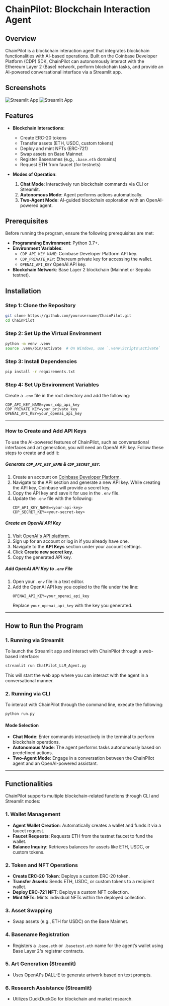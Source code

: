 # **ChainPilot: Blockchain Interaction Agent**

## **Overview**

ChainPilot is a blockchain interaction agent that integrates blockchain functionalities with AI-based operations. Built on the Coinbase Developer Platform (CDP) SDK, ChainPilot can autonomously interact with the Ethereum Layer 2 (Base) network, perform blockchain tasks, and provide an AI-powered conversational interface via a Streamlit app.

## **Screenshots**

![Streamlit App](assets/img/screenshot_1.jpeg)
![Streamlit App](assets/img/screenshot_2.jpeg)

## **Features**

- **Blockchain Interactions**:
  - Create ERC-20 tokens
  - Transfer assets (ETH, USDC, custom tokens)
  - Deploy and mint NFTs (ERC-721)
  - Swap assets on Base Mainnet
  - Register Basenames (e.g., `.base.eth` domains)
  - Request ETH from faucet (for testnets)

- **Modes of Operation**:
  1. **Chat Mode**: Interactively run blockchain commands via CLI or Streamlit.
  2. **Autonomous Mode**: Agent performs actions automatically.
  3. **Two-Agent Mode**: AI-guided blockchain exploration with an OpenAI-powered agent.

## **Prerequisites**

Before running the program, ensure the following prerequisites are met:

- **Programming Environment**: Python 3.7+.
- **Environment Variables**:
  - `CDP_API_KEY_NAME`: Coinbase Developer Platform API key.
  - `CDP_PRIVATE_KEY`: Ethereum private key for accessing the wallet.
  - `OPENAI_API_KEY` OpenAI API key.
- **Blockchain Network**: Base Layer 2 blockchain (Mainnet or Sepolia testnet).

## **Installation**

### **Step 1: Clone the Repository**
```bash
git clone https://github.com/yourusername/ChainPilot.git
cd ChainPilot
```

### **Step 2: Set Up the Virtual Environment**
```bash
python -m venv .venv
source .venv/bin/activate  # On Windows, use `.venv\Scripts\activate`
```

### **Step 3: Install Dependencies**
```bash
pip install -r requirements.txt
```

### **Step 4: Set Up Environment Variables**
Create a `.env` file in the root directory and add the following:
```plaintext
CDP_API_KEY_NAME=your_cdp_api_key
CDP_PRIVATE_KEY=your_private_key
OPENAI_API_KEY=your_openai_api_key
```

---

### **How to Create and Add API Keys**

To use the AI-powered features of ChainPilot, such as conversational interfaces and art generation, you will need an OpenAI API key. Follow these steps to create and add it:


##### **Generate `CDP_API_KEY_NAME` & `CDP_SECRET_KEY`:**
1. Create an account on [Coinbase Developer Platform](https://developer.coinbase.com).
2. Navigate to the API section and generate a new API key. While creating the API key, Coinbase will provide a secret key.
3. Copy the API key and save it for use in the `.env` file.
4. Update the `.env` file with the following:
   ```
   CDP_API_KEY_NAME=<your-api-key>
   CDP_SECRET_KEY=<your-secret-key>
   ```  

##### **Create an OpenAI API Key**
1. Visit [OpenAI's API platform](https://platform.openai.com/signup).
2. Sign up for an account or log in if you already have one.
3. Navigate to the **API Keys** section under your account settings.
4. Click **Create new secret key**.
5. Copy the generated API key.

##### **Add OpenAI API Key to `.env` File**
1. Open your `.env` file in a text editor.
2. Add the OpenAI API key you copied to the file under the line:
   ```
   OPENAI_API_KEY=your_openai_api_key
   ```
   Replace `your_openai_api_key` with the key you generated.

---

## **How to Run the Program**

### **1. Running via Streamlit**

To launch the Streamlit app and interact with ChainPilot through a web-based interface:
```bash
streamlit run ChatPilot_LLM_Agent.py
```

This will start the web app where you can interact with the agent in a conversational manner.

### **2. Running via CLI**

To interact with ChainPilot through the command line, execute the following:
```bash
python run.py
```

#### **Mode Selection**
- **Chat Mode**: Enter commands interactively in the terminal to perform blockchain operations.
- **Autonomous Mode**: The agent performs tasks autonomously based on predefined actions.
- **Two-Agent Mode**: Engage in a conversation between the ChainPilot agent and an OpenAI-powered assistant.

---

## **Functionalities**

ChainPilot supports multiple blockchain-related functions through CLI and Streamlit modes:

### **1. Wallet Management**
- **Agent Wallet Creation**: Automatically creates a wallet and funds it via a faucet request.
- **Faucet Requests**: Requests ETH from the testnet faucet to fund the wallet.
- **Balance Inquiry**: Retrieves balances for assets like ETH, USDC, or custom tokens.

### **2. Token and NFT Operations**
- **Create ERC-20 Token**: Deploys a custom ERC-20 token.
- **Transfer Assets**: Sends ETH, USDC, or custom tokens to a recipient wallet.
- **Deploy ERC-721 NFT**: Deploys a custom NFT collection.
- **Mint NFTs**: Mints individual NFTs within the deployed collection.

### **3. Asset Swapping**
- Swap assets (e.g., ETH for USDC) on the Base Mainnet.

### **4. Basename Registration**
- Registers a `.base.eth` or `.basetest.eth` name for the agent’s wallet using Base Layer 2's registrar contracts.

### **5. Art Generation (Streamlit)**
- Uses OpenAI's DALL-E to generate artwork based on text prompts.

### **6. Research Assistance (Streamlit)**
- Utilizes DuckDuckGo for blockchain and market research.
